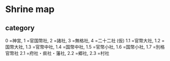 # Shrine map
## category
0 =神宮, 1 =官国幣社, 2 =諸社, 3 =無格社, 4 =二十二社
(仮)
1.1 =官幣大社, 1.2 =国幣大社, 1.3 =官幣中社, 1.4 =国幣中社, 1.5 =官幣小社, 1.6 =国幣小社, 1.7 =別格官幣社
2.1 =府社・県社・藩社, 2.2 =郷社, 2.3 =村社